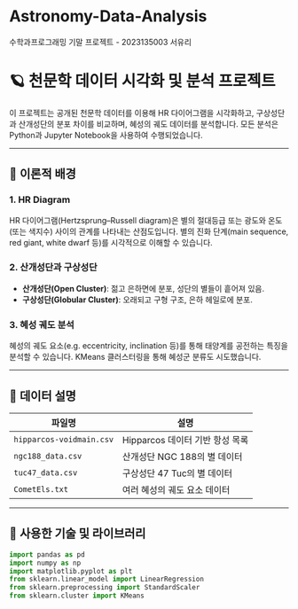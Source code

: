 # Astronomy-Data-Analysis
수학과프로그래밍 기말 프로젝트 - 2023135003 서유리

# 🪐 천문학 데이터 시각화 및 분석 프로젝트

이 프로젝트는 공개된 천문학 데이터를 이용해 HR 다이어그램을 시각화하고, 구상성단과 산개성단의 분포 차이를 비교하며, 혜성의 궤도 데이터를 분석합니다. 모든 분석은 Python과 Jupyter Notebook을 사용하여 수행되었습니다.

---

## 🧠 이론적 배경

### 1. HR Diagram
HR 다이어그램(Hertzsprung–Russell diagram)은 별의 절대등급 또는 광도와 온도(또는 색지수) 사이의 관계를 나타내는 산점도입니다. 별의 진화 단계(main sequence, red giant, white dwarf 등)를 시각적으로 이해할 수 있습니다.

### 2. 산개성단과 구상성단
- **산개성단(Open Cluster)**: 젊고 은하면에 분포, 성단의 별들이 흩어져 있음.
- **구상성단(Globular Cluster)**: 오래되고 구형 구조, 은하 헤일로에 분포.

### 3. 혜성 궤도 분석
혜성의 궤도 요소(e.g. eccentricity, inclination 등)를 통해 태양계를 공전하는 특징을 분석할 수 있습니다. KMeans 클러스터링을 통해 혜성군 분류도 시도했습니다.

---

## 📁 데이터 설명

| 파일명 | 설명 |
|--------|------|
| `hipparcos-voidmain.csv` | Hipparcos 데이터 기반 항성 목록 |
| `ngc188_data.csv` | 산개성단 NGC 188의 별 데이터 |
| `tuc47_data.csv` | 구상성단 47 Tuc의 별 데이터 |
| `CometEls.txt` | 여러 혜성의 궤도 요소 데이터 |

---

## 🧪 사용한 기술 및 라이브러리

```python
import pandas as pd
import numpy as np
import matplotlib.pyplot as plt
from sklearn.linear_model import LinearRegression
from sklearn.preprocessing import StandardScaler
from sklearn.cluster import KMeans
